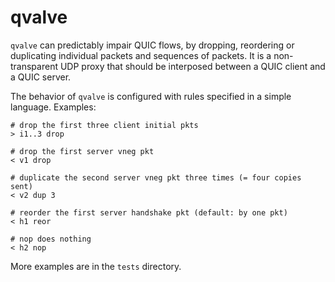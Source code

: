 # qvalve

`qvalve` can predictably impair QUIC flows, by dropping, reordering or
duplicating individual packets and sequences of packets. It is a non-transparent
UDP proxy that should be interposed between a QUIC client and a QUIC server.

The behavior of `qvalve` is configured with rules specified in a simple
language. Examples:

```
# drop the first three client initial pkts
> i1..3 drop

# drop the first server vneg pkt
< v1 drop

# duplicate the second server vneg pkt three times (= four copies sent)
< v2 dup 3

# reorder the first server handshake pkt (default: by one pkt)
< h1 reor

# nop does nothing
< h2 nop
```

More examples are in the `tests` directory.
